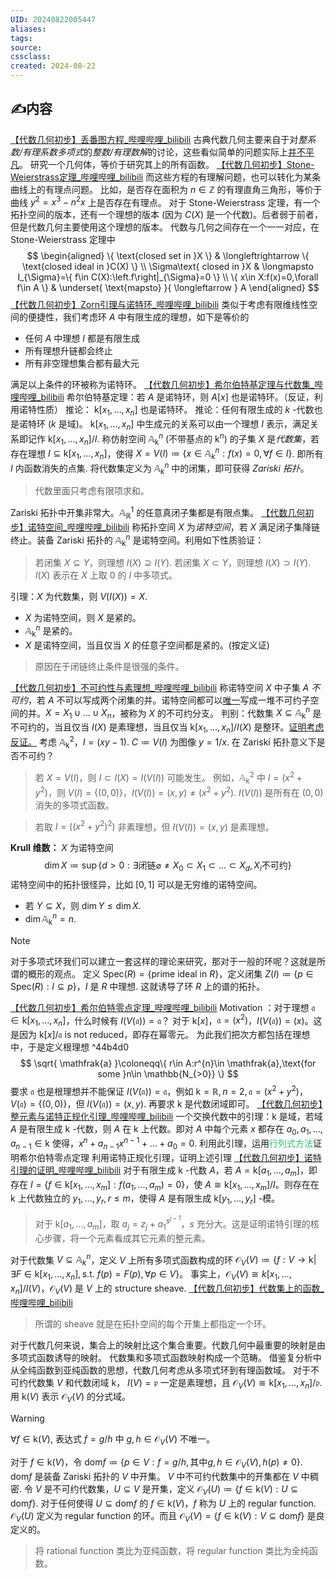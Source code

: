 ```yaml
---
UID: 20240822005447 
aliases: 
tags: 
source: 
cssclass: 
created: 2024-08-22
---
```

## ✍内容
[【代数几何初步】丢番图方程_哔哩哔哩_bilibili](https://www.bilibili.com/video/BV1SG411d7v4/?spm_id_from=333.788&vd_source=b55594d2ba73cdd7666e94ca2cf2fe93)
古典代数几何主要来自于对*整系数/有理系数多项式*的*整数/有理数解*的讨论，这些看似简单的问题实际上<u>并不平凡</u>。
研究一个几何体，等价于研究其上的所有函数。
[【代数几何初步】Stone-Weierstrass定理_哔哩哔哩_bilibili](https://www.bilibili.com/video/BV1gG411o7AE/?spm_id_from=333.788&vd_source=b55594d2ba73cdd7666e94ca2cf2fe93)
而这些方程的有理解问题，也可以转化为某条曲线上的有理点问题。
比如，是否存在面积为 $\displaystyle n\in \mathbb{Z}$ 的有理直角三角形，等价于曲线 $\displaystyle y^{2}=x^{3}-n^{2}x$ 上是否存在有理点。
对于 Stone-Weierstrass 定理，有一个拓扑空间的版本，还有一个理想的版本 (因为 $\displaystyle C(X)$ 是一个代数)。后者弱于前者，但是代数几何主要使用这个理想的版本。
代数与几何之间存在一个一一对应，在 Stone-Weierstrass 定理中
$$
\begin{aligned}
\{ \text{closed set in }X \} & \longleftrightarrow \{ \text{closed ideal in }C(X) \} \\
\Sigma\text{ closed in }X & \longmapsto I_{\Sigma}=\{ f\in C(X):\left.f\right|_{\Sigma}=0 \} \\
\{ x\in X:f(x)=0,\forall f\in A \}  & \underset{ \text{mapsto} }{ \longleftarrow } A
\end{aligned}
$$
[【代数几何初步】Zorn引理与诺特环_哔哩哔哩_bilibili](https://www.bilibili.com/video/BV17N411i7G3/?spm_id_from=333.788&vd_source=b55594d2ba73cdd7666e94ca2cf2fe93)
类似于考虑有限维线性空间的便捷性，我们考虑环 $\displaystyle A$ 中有限生成的理想，如下是等价的
- 任何 $\displaystyle A$ 中理想 $\displaystyle I$ 都是有限生成
- 所有理想升链都会终止
- 所有非空理想集合都有最大元

满足以上条件的环被称为诺特环。
[【代数几何初步】希尔伯特基定理与代数集_哔哩哔哩_bilibili](https://www.bilibili.com/video/BV1sF411r7nM/?p=4&spm_id_from=pageDriver)
希尔伯特基定理：若 $\displaystyle A$ 是诺特环，则 $\displaystyle A[x]$ 也是诺特环。（反证，利用诺特性质）
推论： $\displaystyle \mathrm{k}[x_{1},\dots,x_{n}]$ 也是诺特环。
推论：任何有限生成的 $k$ -代数也是诺特环 ($k$ 是域)。
$\displaystyle \mathrm{k}[x_{1},\dots,x_{n}]$ 中生成元的关系可以由一个理想 $\displaystyle I$ 表示，满足关系即记作 $\displaystyle \mathrm{k}[x_{1},\dots,x_{n}]/I$.
称仿射空间 $\displaystyle \mathbb{A}^{n}_{\mathrm{k}}$ (不带基点的 $\displaystyle \mathrm{k}^{n}$) 的子集 $X$ 是*代数集*，若存在理想 $\displaystyle I\subseteq \mathrm{k}[x_{1},\dots,x_{n}]$，使得 $\displaystyle X=V(I)\coloneqq\{ x\in \mathbb{A}^{n}_{k}:f(x)=0,\forall f\in I \}$. 即所有 $\displaystyle I$ 内函数消失的点集.
将代数集定义为 $\displaystyle \mathbb{A}^{n}_{k}$ 中的闭集，即可获得 *Zariski 拓扑*。
> 代数里面只考虑有限项求和。

Zariski 拓扑中开集非常大。$\displaystyle \mathbb{A}_{\mathbb{R}}^{1}$ 的任意真闭子集都是有限点集。
[【代数几何初步】诺特空间_哔哩哔哩_bilibili](https://www.bilibili.com/video/BV1ZN4y1Q7Ad/?p=5&spm_id_from=pageDriver)
称拓扑空间 $X$ 为*诺特空间*，若 $X$ 满足闭子集降链终止。装备 Zariski 拓扑的 $\displaystyle \mathbb{A}^{n}_{\mathrm{k}}$ 是诺特空间。利用如下性质验证：
>若闭集 $\displaystyle X\subseteq Y$，则理想 $\displaystyle I(X)\supseteq I(Y)$. 若闭集 $\displaystyle X\subset Y$，则理想 $\displaystyle I(X)\supset I(Y)$. $\displaystyle I(X)$ 表示在 $X$ 上取 0 的 $\displaystyle I$ 中多项式。

引理：$X$ 为代数集，则 $\displaystyle V(I(X))=X$.
- $X$ 为诺特空间，则 $X$ 是紧的。
- $\displaystyle \mathbb{A}^{n}_{\mathrm{k}}$ 是紧的。
- $X$ 是诺特空间，当且仅当 $X$ 的任意子空间都是紧的。(按定义证)

> 原因在于闭链终止条件是很强的条件。

[【代数几何初步】不可约性与素理想_哔哩哔哩_bilibili](https://www.bilibili.com/video/BV1Mh4y1N7UK/?spm_id_from=333.788&vd_source=b55594d2ba73cdd7666e94ca2cf2fe93)
称诺特空间 $X$ 中子集 $\displaystyle A$ *不可约*，若 $A$ 不可以写成两个闭集的并。诺特空间都可以<u>唯一</u>写成一堆不可约子空间的并。$\displaystyle X=X_{1}\cup\dots\cup X_{n}$，被称为 $X$ 的不可约分支。
判别：代数集 $\displaystyle X\subseteq \mathbb{A}_{\mathrm{k}}^{n}$ 是不可约的，当且仅当 $\displaystyle I(X)$ 是素理想，当且仅当 $\displaystyle \mathrm{k}[x_{1},\dots,x_{n}]/I(X)$ 是整环。<u>证明考虑反证。</u>
考虑 $\displaystyle \mathbb{A}_{\mathrm{k}}^{2}$，$\displaystyle I=(xy-1)$. $\displaystyle C\coloneqq V(I)$ 为图像 $\displaystyle y=1/x$. 在 Zariski 拓扑意义下是否不可约？
> 若 $\displaystyle X=V(I)$，则 $\displaystyle I\subset I(X)=I(V(I))$ 可能发生。
> 例如，$\displaystyle \mathbb{A}_{\mathrm{k}}^{2}$ 中 $\displaystyle I=(x^{2}+y^{2})$，则 $\displaystyle V(I)=\{ (0,0) \}$，$\displaystyle I(V(I))=(x,y)\neq(x^{2}+y^{2})$. $\displaystyle I(V(I))$ 是所有在 $\displaystyle (0,0)$ 消失的多项式函数。

> 若取 $\displaystyle I=((x^{2}+y^{2})^{2})$ 非素理想，但 $\displaystyle I(V(I))=(x,y)$ 是素理想。

**Krull 维数：** $X$ 为诺特空间
$$
\displaystyle \dim X\coloneqq\sup\{ d>0:\exists\text{闭链}\varnothing\neq X_{0}\subset X_{1}\subset\dots \subset X_{d} ,X_{i}\text{不可约}\}
$$
诺特空间中的拓扑很怪异，比如 $\displaystyle [0,1]$ 可以是无穷维的诺特空间。
- 若 $\displaystyle Y\subseteq X$，则 $\displaystyle \dim Y\leq \dim X$.
- $\displaystyle \dim \mathbb{A}_{\mathrm{k}}^{n}=n.$

> [!NOTE]
> 对于多项式环我们可以建立一套这样的理论来研究，那对于一般的环呢？这就是所谓的概形的观点。
> 定义 $\displaystyle \mathrm{Spec}(R)=\{ \text{prime ideal in }R \}$，定义闭集 $\displaystyle Z(I)\coloneqq\{ p\in \mathrm{Spec}(R):I\subseteq p \}$，$\displaystyle I$ 是 $R$ 中理想. 这就诱导了环 $R$ 上的谱的拓扑。

[【代数几何初步】希尔伯特零点定理_哔哩哔哩_bilibili](https://www.bilibili.com/video/BV1ew41127j9/?p=7&spm_id_from=pageDriver)
Motivation ：对于理想 $\displaystyle \mathfrak{a}\in \mathrm{k}[x_{1},\dots,x_{n}]$，什么时候有 $\displaystyle I(V(\mathfrak{a}))=\mathfrak{a}$？
对于 $\displaystyle \mathrm{k}[x]$，$\displaystyle \mathfrak{a}=(x^{2})$，$\displaystyle I(V(\mathfrak{a}))=(x)$。这是因为 $\displaystyle \mathrm{k}[x]/\mathfrak{a}$ is not reduced，即存在幂零元。
为此我们把次方都包括在理想中，于是定义根理想 ^44b4d0
$$
\sqrt{ \mathfrak{a} }\coloneqq\{ r\in A:r^{n}\in \mathfrak{a},\text{for some }n\in \mathbb{N_{>0}} \}
$$
要求 $\displaystyle \mathfrak{a}$ 也是根理想并不能保证 $\displaystyle I(V(\mathfrak{a}))=\mathfrak{a}$，例如 $\displaystyle \mathrm{k}=\mathbb{R},n=2,\mathfrak{a}=(x^{2}+y^{2})$，$\displaystyle V(\mathfrak{a})=\{ (0,0) \}$，但 $\displaystyle I(V(\mathfrak{a}))=(x,y)$.
再要求 $\displaystyle \mathrm{k}$ 是代数闭域即可。
[【代数几何初步】整元素与诺特正规化引理_哔哩哔哩_bilibili](https://www.bilibili.com/video/BV1k94y1p7PJ/?spm_id_from=333.788&vd_source=b55594d2ba73cdd7666e94ca2cf2fe93)
一个交换代数中的引理：$\displaystyle \mathrm{k}$ 是域，若域 $\displaystyle A$ 是有限生成 $\displaystyle \mathrm{k}$ -代数，则 $\displaystyle A$ 在 $\displaystyle \mathrm{k}$ 上代数。即对 $\displaystyle A$ 中每个元素 $x$ 都存在 $a_{0}, a_{1},\dots, a_{n-1}\in \mathrm{k}$ 使得，$\displaystyle x^{n}+a_{n-1}x^{n-1}+\dots+a_{0}=0$.
利用此引理，运用<font color="#2DC26B">行列式方法</font>证明希尔伯特零点定理
利用诺特正规化引理，证明上述引理
[【代数几何初步】诺特引理的证明_哔哩哔哩_bilibili](https://www.bilibili.com/video/BV1984y117uR/?spm_id_from=333.788&vd_source=b55594d2ba73cdd7666e94ca2cf2fe93)
对于有限生成 $\displaystyle \mathrm{k}$ -代数 $\displaystyle A$，若 $\displaystyle A=\mathrm{k}[a_{1},\dots,a_{m}]$，即存在 $\displaystyle I=\{ f\in \mathrm{k}[x_{1},\dots,x_{m}]:f(a_{1},\dots,a_{m})=0 \}$，使 $\displaystyle A\cong \mathrm{k}[x_{1},\dots,x_{m}]/I$。则存在在 $\displaystyle \mathrm{k}$ 上代数独立的 $\displaystyle y_{1},\dots,y_{r},r\leq m$，使得 $\displaystyle A$ 是有限生成 $\displaystyle \mathrm{k}[y_{1},\dots,y_{r}]$ -模。
>对于 $\displaystyle \mathrm{k}[a_{1},\dots,a_{m}]$，取 $\displaystyle a_{j}=z_{j}+a_{1}^{s ^{j-1}}$，$s$ 充分大。这是证明诺特引理的核心步骤，将一个元素看成其它元素的整元素。

对于代数集 $\displaystyle V\subseteq \mathbb{A}_{k}^{n}$，定义 $V$ 上所有多项式函数构成的环 $\displaystyle \mathcal{O}_{V}(V)\coloneqq \{ \left.f:V\to \mathrm{k}\right|\exists F\in \mathrm{k}[x_{1},\dots,x_{n}],\text{s.t. }f(p)=F(p),\forall p\in V \}$。
事实上，$\displaystyle \mathcal{O}_{V}(V)\cong k[x_{1},\dots,x_{n}]/I(V)$，$\displaystyle \mathcal{O}_{V}(V)$ 是 $V$ 上的 structure sheave.
[【代数几何初步】代数集上的函数_哔哩哔哩_bilibili](https://www.bilibili.com/video/BV11G41117MS/?spm_id_from=333.788&vd_source=b55594d2ba73cdd7666e94ca2cf2fe93)
> 所谓的 sheave 就是在拓扑空间的每个开集上都指定一个环。

对于代数几何来说，集合上的映射比这个集合重要。代数几何中最重要的映射是由多项式函数诱导的映射。
代数集和多项式函数映射构成一个范畴。
借鉴复分析中从全纯函数到亚纯函数的思想，代数几何考虑从多项式环到有理函数域。
对于不可约代数集 $V$ 和代数闭域 $\displaystyle \mathrm{k}$， $\displaystyle I(V)=\mathfrak{p}$ 一定是素理想，且 $\displaystyle \mathcal{O}_{V}(V)\cong \mathrm{k}[x_{1},\dots,x_{n}]/\mathfrak{p}$. 用 $\displaystyle \mathrm{k}(V)$ 表示 $\displaystyle \mathcal{O}_{V}(V)$ 的分式域。
> [!warning]
> $\displaystyle \forall f\in \mathrm{k}(V)$, 表达式 $\displaystyle f=g/h$ 中 $\displaystyle g, h\in \mathcal{O}_{V}(V)$ 不唯一。

对于 $\displaystyle f\in \mathrm{k}(V)$，令 $\displaystyle\text{dom}f\coloneqq\{ p\in V:f=g/h,\text{其中}g,h\in \mathcal{O}_{V}(V),h(p)\neq0  \}$. $\displaystyle\text{dom}f$ 是装备 Zariski 拓扑的 $V$ 中开集。
$V$ 中不可约代数集中的开集都在 $V$ 中稠密.
令 $V$ 是不可约代数集，$\displaystyle U\subseteq V$ 是开集，定义 $\displaystyle \mathcal{O}_{V}(U)\coloneqq\{ f\in \mathrm{k}(V):U\subseteq\text{dom}f \}$. 对于任何使得 $\displaystyle U\subseteq\text{dom}f$ 的 $\displaystyle f\in \mathrm{k}(V)$，$f$ 称为 $U$ 上的 regular function. $\displaystyle \mathcal{O}_{V}(U)$ 定义为 regular function 的环。而且 $\displaystyle \mathcal{O}_{V}(V)=\{ f\in \mathrm{k}(V):V\subseteq \text{dom}f \}$ 是良定义的。
>将 rational function 类比为亚纯函数，将 regular function 类比为全纯函数。


